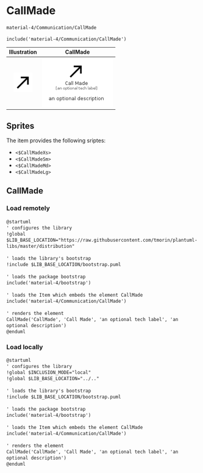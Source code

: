 # CallMade


```text
material-4/Communication/CallMade
```

```text
include('material-4/Communication/CallMade')
```



| Illustration | CallMade |
| :---: | :---: |
| ![illustration for Illustration](../../material-4/Communication/CallMade.png) | ![illustration for CallMade](../../material-4/Communication/CallMade.Local.png) |



## Sprites
The item provides the following sriptes:

- `<$CallMadeXs>`
- `<$CallMadeSm>`
- `<$CallMadeMd>`
- `<$CallMadeLg>`





## CallMade

### Load remotely
```plantuml
@startuml
' configures the library
!global $LIB_BASE_LOCATION="https://raw.githubusercontent.com/tmorin/plantuml-libs/master/distribution"

' loads the library's bootstrap
!include $LIB_BASE_LOCATION/bootstrap.puml

' loads the package bootstrap
include('material-4/bootstrap')

' loads the Item which embeds the element CallMade
include('material-4/Communication/CallMade')

' renders the element
CallMade('CallMade', 'Call Made', 'an optional tech label', 'an optional description')
@enduml
```

### Load locally
```plantuml
@startuml
' configures the library
!global $INCLUSION_MODE="local"
!global $LIB_BASE_LOCATION="../.."

' loads the library's bootstrap
!include $LIB_BASE_LOCATION/bootstrap.puml

' loads the package bootstrap
include('material-4/bootstrap')

' loads the Item which embeds the element CallMade
include('material-4/Communication/CallMade')

' renders the element
CallMade('CallMade', 'Call Made', 'an optional tech label', 'an optional description')
@enduml
```

